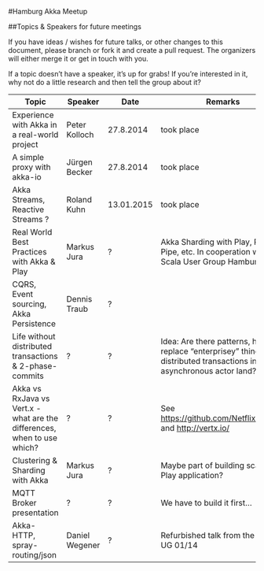 #Hamburg Akka Meetup


##Topics & Speakers for future meetings


If you have ideas / wishes for future talks, or other changes to this document, please branch or fork it and create a pull request. The organizers will either merge it or get in touch with you.


If a topic doesn’t have a speaker, it’s up for grabs! If you’re interested in it, why not do a little research and then tell the group about it? 


Topic | Speaker | Date | Remarks
------|---------|------|--------
Experience with Akka in a real-world project| Peter Kolloch | 27.8.2014 | took place
A simple proxy with akka-io | Jürgen Becker  | 27.8.2014 | took place
Akka Streams, Reactive Streams ? | Roland Kuhn | 13.01.2015 | took place
Real World Best Practices with Akka & Play | Markus Jura | ? | Akka Sharding with Play, Play Big Pipe, etc. In cooperation with Scala User Group Hamburg.
CQRS, Event sourcing, Akka Persistence | Dennis Traub | ? |
Life without distributed transactions & 2-phase-commits | ? | ? | Idea: Are there patterns, how to replace “enterprisey” things like distributed transactions in asynchronous actor land?
Akka vs RxJava vs Vert.x - what are the differences, when to use which? | ? | ? | See https://github.com/Netflix/RxJava and http://vertx.io/
Clustering & Sharding with Akka | Markus Jura | ? | Maybe part of building scalable Play application?
MQTT Broker presentation | ? | ? | We have to build it first…
Akka-HTTP, spray-routing/json | Daniel Wegener | ? | Refurbished talk from the Scala UG 01/14

